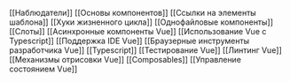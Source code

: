 [[Наблюдатели]]
[[Основы компонентов]]
[[Ссылки на элементы шаблона]]
[[Хуки жизненного цикла]]
[[Однофайловые компоненты]]
[[Слоты]]
[[Асинхронные компоненты Vue]]
[[Использование Vue с Typescript]]
[[Поддержка IDE Vue]]
[[Браузерные инструменты разработчика Vue]]
[[Typescript]]
[[Тестирование Vue]]
[[Линтинг Vue]]
[[Механизмы отрисовки Vue]]
[[Composables]]
[[Управление состоянием Vue]]
